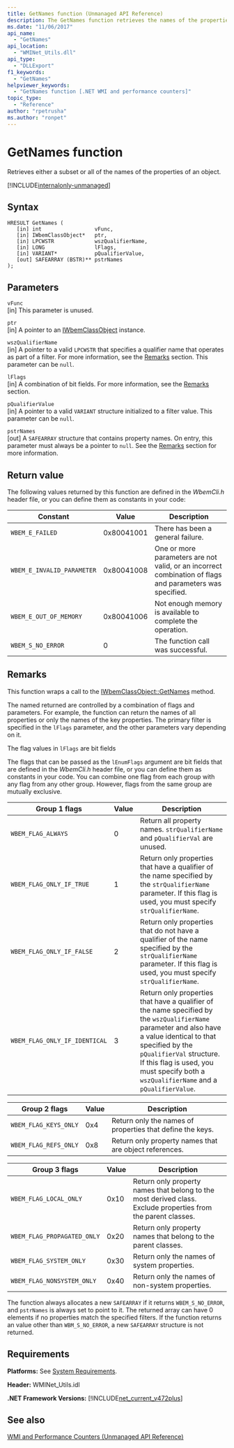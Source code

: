 ```yaml
---
title: GetNames function (Unmanaged API Reference)
description: The GetNames function retrieves the names of the properties of an object.
ms.date: "11/06/2017"
api_name: 
  - "GetNames"
api_location: 
  - "WMINet_Utils.dll"
api_type: 
  - "DLLExport"
f1_keywords: 
  - "GetNames"
helpviewer_keywords: 
  - "GetNames function [.NET WMI and performance counters]"
topic_type: 
  - "Reference"
author: "rpetrusha"
ms.author: "ronpet"
---
```

# GetNames function
Retrieves either a subset or all of the names of the properties of an object. 

[!INCLUDE[internalonly-unmanaged](../../../../includes/internalonly-unmanaged.md)]
    
## Syntax  
  
```  
HRESULT GetNames (
   [in] int                 vFunc, 
   [in] IWbemClassObject*   ptr, 
   [in] LPCWSTR             wszQualifierName,
   [in] LONG                lFlags,
   [in] VARIANT*            pQualifierValue,
   [out] SAFEARRAY (BSTR)** pstrNames
); 
```  

## Parameters

`vFunc`  
[in] This parameter is unused.

`ptr`  
[in] A pointer to an [IWbemClassObject](https://msdn.microsoft.com/library/aa391433%28v=vs.85%29.aspx) instance.

`wszQualifierName`  
[in] A pointer to a valid `LPCWSTR` that specifies a qualifier name that operates as part of a filter. For more information, see the [Remarks](#remarks) section. This parameter can be `null`. 

`lFlags`  
[in] A combination of bit fields. For more information, see the [Remarks](#remarks) section.

`pQualifierValue`   
[in] A pointer to a valid `VARIANT` structure initialized to a filter value. This parameter can be `null`. 

`pstrNames`  
[out] A `SAFEARRAY` structure that contains property names. On entry, this parameter must always be a pointer to `null`. See the [Remarks](#remarks) section for more information. 

## Return value

The following values returned by this function are defined in the *WbemCli.h* header file, or you can define them as constants in your code:

|Constant  |Value  |Description  |
|---------|---------|---------|
|`WBEM_E_FAILED` | 0x80041001 | There has been a general failure. |
|`WBEM_E_INVALID_PARAMETER` | 0x80041008 | One or more parameters are not valid, or an incorrect combination of flags and parameters was specified. |
|`WBEM_E_OUT_OF_MEMORY` | 0x80041006 | Not enough memory is available to complete the operation. |
|`WBEM_S_NO_ERROR` | 0 | The function call was successful.  |
  
## Remarks

This function wraps a call to the [IWbemClassObject::GetNames](https://msdn.microsoft.com/library/aa391447(v=vs.85).aspx) method.

The named returned are controlled by a combination of flags and parameters. For example, the function can return the names of all properties or only the names of the key properties.  The primary filter is specified in the `lFlags` parameter, and the other parameters vary depending on it.

The flag values in `lFlags` are bit fields


The flags that can be passed as the `lEnumFlags` argument are bit fields that are defined in the *WbemCli.h* header file, or you can define them as constants in your code.  You can combine one flag from each group with any flag from any other group. However, flags from the same group are mutually exclusive. 

| Group 1 flags |Value  |Description  |
|---------|---------|---------|
| `WBEM_FLAG_ALWAYS` | 0 | Return all property names. `strQualifierName` and `pQualifierVal` are unused. |
| `WBEM_FLAG_ONLY_IF_TRUE` | 1 | Return only properties that have a qualifier of the name specified by the `strQualifierName` parameter. If this flag is used, you must specify `strQualifierName`. |
|`WBEM_FLAG_ONLY_IF_FALSE` | 2 |  Return only properties that do not have a qualifier of the name specified by the `strQualifierName` parameter. If this flag is used, you must specify `strQualifierName`. |
|`WBEM_FLAG_ONLY_IF_IDENTICAL` | 3 | Return only properties that have a qualifier of the name specified by the `wszQualifierName` parameter and also have a value identical to that specified by the `pQualifierVal` structure. If this flag is used, you must specify both a `wszQualifierName` and a `pQualifierValue`. |

| Group 2 flags |Value  |Description  |
|---------|---------|---------|
|`WBEM_FLAG_KEYS_ONLY` | 0x4 | Return only the names of properties that define the keys. |
|`WBEM_FLAG_REFS_ONLY` | 0x8 | Return only property names that are object references. |

| Group 3 flags |Value  |Description  |
|---------|---------|---------|
| `WBEM_FLAG_LOCAL_ONLY` | 0x10 | Return only property names that belong to the most derived class. Exclude properties from the parent classes. |
| `WBEM_FLAG_PROPAGATED_ONLY` |  0x20 | Return only property names that belong to the parent classes. |
|`WBEM_FLAG_SYSTEM_ONLY` | 0x30 | Return only the names of system properties. |
|`WBEM_FLAG_NONSYSTEM_ONLY` | 0x40 | Return only the names of non-system properties. |

The function always allocates a new `SAFEARRAY` if it returns `WBEM_S_NO_ERROR`, and `pstrNames` is always set to point to it. The returned array can have 0 elements if no properties match the specified filters. If the function returns an value other than `WBM_S_NO_ERROR`, a new `SAFEARRAY` structure is not returned.
 
## Requirements  
 **Platforms:** See [System Requirements](../../../../docs/framework/get-started/system-requirements.md).  
  
 **Header:** WMINet_Utils.idl  
  
 **.NET Framework Versions:** [!INCLUDE[net_current_v472plus](../../../../includes/net-current-v472plus.md)]  
  
## See also  
[WMI and Performance Counters (Unmanaged API Reference)](index.md)
